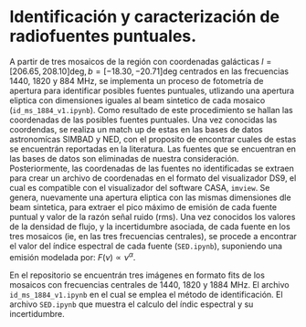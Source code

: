# Identificación y caracterización de radiofuentes puntuales.

A partir de tres mosaicos de la región con coordenadas galácticas $l=[206.65, 208.10] \mathrm{deg}, b=[-18.30,-20.71] \mathrm{deg}$ centrados en las frecuencias 1440, 1820 y 884 MHz, se implementa un proceso de fotometría de apertura para identificar posibles fuentes puntuales, utlizando una apertura eliptica con dimensiones iguales al beam sintetico de cada mosaico (`id_ms_1884_v1.ipynb`). Como resultado de este procedimiento se hallan las coordenadas de las posibles fuentes puntuales. Una vez conocidas las coordendas, se realiza un match up de estas en las bases de datos astronomícas SIMBAD y NED, con el proposito de encontrar cuales de estas se encuentrán reportadas en la literatura. Las fuentes que se encuentran en las bases de datos son eliminadas de nuestra consideración. Posteriormente, las coordenadas de las fuentes no identificadas se extraen para crear un archivo de coordenadas en el formato del visualizador DS9, el cual es compatible con el visualizador del software CASA, `imview`. Se genera, nuevamente una apertura eliptica con las mismas dimensiones dle beam sintetica, para extraer el pico máximo de emisión de cada fuente puntual y valor de la razón señal ruido (rms). Una vez conocidos los valores de la densidad de flujo, y la incertidumbre asociada, de cada fuente en los tres mosaicos (ie, en las tres frecuencias centrales), se procede a encontrar el valor del índice espectral de cada fuente (`SED.ipynb`), suponiendo una emisión modelada por: $F(\nu) \propto \nu^{\alpha}$.


En el repositorio se encuentrán tres imágenes en formato fits de los mosaicos con frecuencias centrales de 1440, 1820 y 1884 MHz. El archivo `id_ms_1884_v1.ipynb` en el cual se emplea el método de identificación. El archivo `SED.ipynb` que muestra el calculo del índic espectral y su incertidumbre. 
